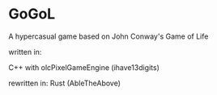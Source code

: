 # GoGoL

A hypercasual game based on John Conway's Game of Life

written in:

C++ with olcPixelGameEngine (ihave13digits)

rewritten in:
Rust (AbleTheAbove)
